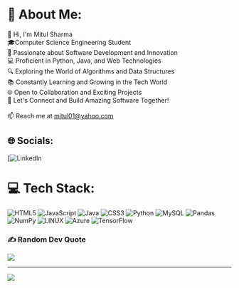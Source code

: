 # 💫 About Me:
👋 Hi, I'm Mitul Sharma<br>🎓Computer Science Engineering Student<br>🚀 Passionate about Software Development and Innovation<br>💻 Proficient in Python, Java, and Web Technologies<br>🔍 Exploring the World of Algorithms and Data Structures<br>📚 Constantly Learning and Growing in the Tech World<br>🌐 Open to Collaboration and Exciting Projects<br>🌟 Let's Connect and Build Amazing Software Together!<br><br>📫 Reach me at mitul01@yahoo.com<br>


## 🌐 Socials:
[![LinkedIn](https://www.linkedin.com/in/mitulsharma/) 

# 💻 Tech Stack:
![HTML5](https://img.shields.io/badge/html5-%23E34F26.svg?style=for-the-badge&logo=html5&logoColor=white) ![JavaScript](https://img.shields.io/badge/javascript-%23323330.svg?style=for-the-badge&logo=javascript&logoColor=%23F7DF1E) ![Java](https://img.shields.io/badge/java-%23ED8B00.svg?style=for-the-badge&logo=java&logoColor=white) ![CSS3](https://img.shields.io/badge/css3-%231572B6.svg?style=for-the-badge&logo=css3&logoColor=white) ![Python](https://img.shields.io/badge/python-3670A0?style=for-the-badge&logo=python&logoColor=ffdd54) ![MySQL](https://img.shields.io/badge/mysql-%2300f.svg?style=for-the-badge&logo=mysql&logoColor=white) ![Pandas](https://img.shields.io/badge/pandas-%23150458.svg?style=for-the-badge&logo=pandas&logoColor=white) ![NumPy](https://img.shields.io/badge/numpy-%23013243.svg?style=for-the-badge&logo=numpy&logoColor=white) ![LINUX](https://img.shields.io/badge/Linux-FCC624?style=for-the-badge&logo=linux&logoColor=black) ![Azure](https://img.shields.io/badge/azure-%230072C6.svg?style=for-the-badge&logo=azure-devops&logoColor=white) ![TensorFlow](https://img.shields.io/badge/TensorFlow-%23FF6F00.svg?style=for-the-badge&logo=TensorFlow&logoColor=white)


### ✍️ Random Dev Quote
![](https://quotes-github-readme.vercel.app/api?type=horizontal&theme=radical)

---
[![](https://visitcount.itsvg.in/api?id=Mitul08&icon=1&color=1)](https://visitcount.itsvg.in)

<!-- Proudly created with GPRM ( https://gprm.itsvg.in ) -->
